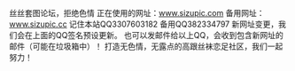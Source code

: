 丝丝套图论坛，拒绝色情
正在使用的网址：www.sizupic.com
备用网址：www.sizupic.cc
记住本站QQ3307603182
备用QQ382334797
新网址变更，我们会在上面的QQ签名预设更新。
也可以发邮件给以上QQ，会收到包含新网址的邮件（可能在垃圾箱中）！
打造无色情，无露点的高跟丝袜恋足社区，我们一起努力！
